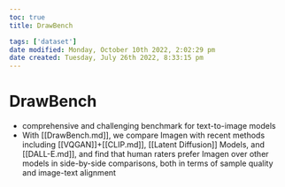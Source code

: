 ```yaml
---
toc: true
title: DrawBench

tags: ['dataset']
date modified: Monday, October 10th 2022, 2:02:29 pm
date created: Tuesday, July 26th 2022, 8:33:15 pm
---
```


# DrawBench
- comprehensive and challenging benchmark for text-to-image models
- With [[DrawBench.md]], we compare Imagen with recent methods including [[VQGAN]]+[[CLIP.md]], [[Latent Diffusion]] Models, and [[DALL-E.md]], and find that human raters prefer Imagen over other models in side-by-side comparisons, both in terms of sample quality and image-text alignment



